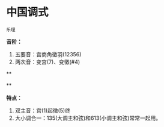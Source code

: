 # 中国调式

`乐理`

**音阶：**

1. 五要音：宫商角徵羽(12356)
2. 两次音：变宫(7)、变徵(#4)

**

**

**特点：**

1. 双主音：宫(1)起徵(5)终
2. 大小调合一：135(大调主和弦)和613(小调主和弦)常常一起用。
